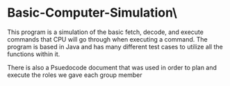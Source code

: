 # Basic-Computer-Simulation\

This program is a simulation of the basic fetch, decode, and execute commands that CPU will go through when executing a command. 
The program is based in Java and has many different test cases to utilize all the functions within it.

There is also a Psuedocode document that was used in order to plan and execute the roles we gave each group member
